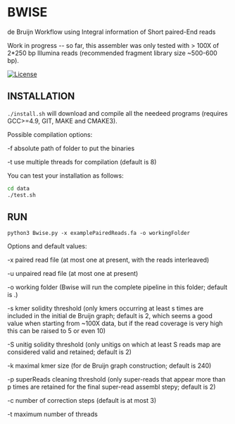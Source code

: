 BWISE
=====

de Bruijn Workflow using Integral information of Short paired-End reads

Work in progress -- so far, this assembler was only tested with \> 100X of
2\*250 bp Illumina reads (recommended fragment library size \~500-600 bp).


[![License](http://img.shields.io/:license-affero-blue.svg)](http://www.gnu.org/licenses/agpl-3.0.en.html)


INSTALLATION
------------

`./install.sh` will download and compile all the needeed programs (requires
GCC\>=4.9, GIT, MAKE and CMAKE3).

Possible compilation options:

\-f absolute path of folder to put the binaries

\-t use multiple threads for compilation (default is 8)

You can test your installation as follows:

~~~~~~~~~~~~~~~~~~~~~~~~~~~~~~~~~~~~~~~~~~~~~~~~~~~~~~~~~~~~~~~~~~~~~~~~~~~ bash
cd data
./test.sh
~~~~~~~~~~~~~~~~~~~~~~~~~~~~~~~~~~~~~~~~~~~~~~~~~~~~~~~~~~~~~~~~~~~~~~~~~~~~~~~~

RUN
---

`python3 Bwise.py -x examplePairedReads.fa -o workingFolder`

Options and default values:

\-x paired read file (at most one at present, with the reads interleaved)

\-u unpaired read file (at most one at present)

\-o working folder (Bwise will run the complete pipeline in this folder; default
is .)

\-s kmer solidity threshold (only kmers occurring at least s times are included
in the initial de Bruijn graph; default is 2, which seems a good value when
starting from \~100X data, but if the read coverage is very high this can be
raised to 5 or even 10)

\-S unitig solidity threshold (only unitigs on which at least S reads map are
considered valid and retained; default is 2)

\-k maximal kmer size (for de Bruijn graph construction; default is 240)

\-p superReads cleaning threshold (only super-reads that appear more than p
times are retained for the final super-read assembl stepy; default is 2)

\-c number of correction steps (default is at most 3)

\-t maximum number of threads
